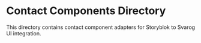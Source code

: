 # Contact Components Directory

This directory contains contact component adapters for Storyblok to Svarog UI integration.
